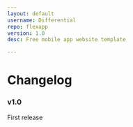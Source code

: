 ```yaml
---
layout: default
username: Differential
repo: flexapp
version: 1.0
desc: Free mobile app website template

---
```

# Changelog

### v1.0

First release
